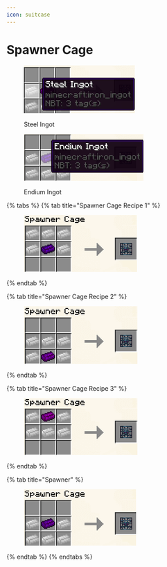 ```yaml
---
icon: suitcase
---
```


# Spawner Cage

<figure><img src="../../.gitbook/assets/image (5).png" alt=""><figcaption><p>Steel Ingot</p></figcaption></figure>

<figure><img src="../../.gitbook/assets/image (6).png" alt=""><figcaption><p>Endium Ingot</p></figcaption></figure>

{% tabs %}
{% tab title="Spawner Cage Recipe 1" %}
<figure><img src="../../.gitbook/assets/image.png" alt=""><figcaption></figcaption></figure>
{% endtab %}

{% tab title="Spawner Cage Recipe 2" %}
<figure><img src="../../.gitbook/assets/image (1).png" alt=""><figcaption></figcaption></figure>
{% endtab %}

{% tab title="Spawner Cage Recipe 3" %}
<figure><img src="../../.gitbook/assets/image (2).png" alt=""><figcaption></figcaption></figure>
{% endtab %}

{% tab title="Spawner" %}
<figure><img src="../../.gitbook/assets/image (3).png" alt=""><figcaption></figcaption></figure>
{% endtab %}
{% endtabs %}
